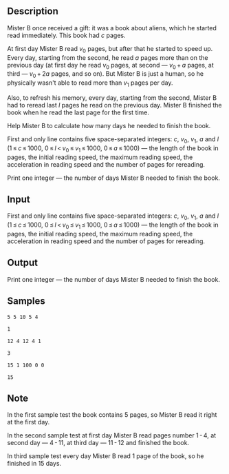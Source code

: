## Description

<div><p>Mister B once received a gift: it was a book about aliens, which he started read immediately. This book had <span class="tex-span"><i>c</i></span> pages.</p><p>At first day Mister B read <span class="tex-span"><i>v</i><sub class="lower-index">0</sub></span> pages, but after that he started to speed up. Every day, starting from the second, he read <span class="tex-span"><i>a</i></span> pages more than on the previous day (at first day he read <span class="tex-span"><i>v</i><sub class="lower-index">0</sub></span> pages, at second&nbsp;— <span class="tex-span"><i>v</i><sub class="lower-index">0</sub> + <i>a</i></span> pages, at third&nbsp;— <span class="tex-span"><i>v</i><sub class="lower-index">0</sub> + 2<i>a</i></span> pages, and so on). But Mister B is just a human, so he physically wasn't able to read more than <span class="tex-span"><i>v</i><sub class="lower-index">1</sub></span> pages per day.</p><p>Also, to refresh his memory, every day, starting from the second, Mister B had to reread last <span class="tex-span"><i>l</i></span> pages he read on the previous day. Mister B finished the book when he read the last page for the first time.</p><p>Help Mister B to calculate how many days he needed to finish the book.</p></div><div class="input-specification"><p>First and only line contains five space-separated integers: <span class="tex-span"><i>c</i></span>, <span class="tex-span"><i>v</i><sub class="lower-index">0</sub></span>, <span class="tex-span"><i>v</i><sub class="lower-index">1</sub></span>, <span class="tex-span"><i>a</i></span> and <span class="tex-span"><i>l</i></span> (<span class="tex-span">1 ≤ <i>c</i> ≤ 1000</span>, <span class="tex-span">0 ≤ <i>l</i> &lt; <i>v</i><sub class="lower-index">0</sub> ≤ <i>v</i><sub class="lower-index">1</sub> ≤ 1000</span>, <span class="tex-span">0 ≤ <i>a</i> ≤ 1000</span>) — the length of the book in pages, the initial reading speed, the maximum reading speed, the acceleration in reading speed and the number of pages for rereading.</p></div><div class="output-specification"><p>Print one integer — the number of days Mister B needed to finish the book.</p></div>

## Input

<p>First and only line contains five space-separated integers: <span class="tex-span"><i>c</i></span>, <span class="tex-span"><i>v</i><sub class="lower-index">0</sub></span>, <span class="tex-span"><i>v</i><sub class="lower-index">1</sub></span>, <span class="tex-span"><i>a</i></span> and <span class="tex-span"><i>l</i></span> (<span class="tex-span">1 ≤ <i>c</i> ≤ 1000</span>, <span class="tex-span">0 ≤ <i>l</i> &lt; <i>v</i><sub class="lower-index">0</sub> ≤ <i>v</i><sub class="lower-index">1</sub> ≤ 1000</span>, <span class="tex-span">0 ≤ <i>a</i> ≤ 1000</span>) — the length of the book in pages, the initial reading speed, the maximum reading speed, the acceleration in reading speed and the number of pages for rereading.</p>

## Output

<p>Print one integer — the number of days Mister B needed to finish the book.</p>

## Samples

```input1
5 5 10 5 4

```

```output1
1

```






```input2
12 4 12 4 1

```

```output2
3

```






```input3
15 1 100 0 0

```

```output3
15

```




## Note

<p>In the first sample test the book contains <span class="tex-span">5</span> pages, so Mister B read it right at the first day.</p><p>In the second sample test at first day Mister B read pages number <span class="tex-span">1 - 4</span>, at second day&nbsp;— <span class="tex-span">4 - 11</span>, at third day&nbsp;— <span class="tex-span">11 - 12</span> and finished the book.</p><p>In third sample test every day Mister B read <span class="tex-span">1</span> page of the book, so he finished in 15 days.</p>
